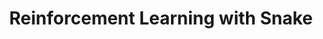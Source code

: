 ---
layout: external
title: Reinforcement Learning with Snake
visible_date: December 2021
image: q_learning.png
external_url: https://lila-smith.github.io/snake-game-reinforcement-learning/
---